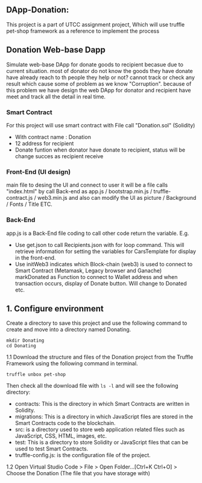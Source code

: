 ## DApp-Donation:
This project is a part of UTCC assignment project, Which will use truffle pet-shop framework as a reference to implement the process

## Donation Web-base Dapp
Simulate web-base DApp for donate goods to recipient becasue due to current situation. most of donator do not know the goods they have donate have already reach to th people they help or not? cannot track or check any result which cause some of problem as we know "Corruption". because of this problem we have design the web DApp for donator and recipient have meet and track all the detail in real time.

### Smart Contract
For this project will use smart contract with File call "Donation.sol" (Solidity)
- With contract name : Donation
- 12 address for recipient
- Donate funtion when donator have donate to recipient, status will be change succes as recipient receive 

### Front-End (UI design)
main file to desing the UI and connect to user it will be a file calls "index.html" by call Back-end as app.js / bootstrap.min.js / truffle-contract.js / web3.min.js and also can modify the UI as picture / Background / Fonts / Title ETC.

### Back-End
app.js is a Back-End file coding to call other code return the variable.
E.g.
- Use get.json to call Recipients.json with for loop command. This will retrieve information for setting the variables for CarsTemplate for display in the front-end.
- Use initWeb3 indicates which Block-chain (web3) is used to connect to Smart Contract (Metamask, Legacy browser and Ganache) markDonated as Function to connect to Wallet address and when transaction occurs, display of Donate button. Will change to Donated etc.


## 1. Configure environment
Create a directory to save this project and use the following command to create and move into a directory named Donating.
```
mkdir Donating
cd Donating
```

1.1 Download the structure and files of the Donation project from the Truffle Framework using the following command in terminal.
```
truffle unbox pet-shop
```
Then check all the download file with ```ls -l``` and will see the following directory:
- contracts: This is the directory in which Smart Contracts are written in Solidity.
- migrations: This is a directory in which JavaScript files are stored in the Smart Contracts code to the blockchain.
- src: is a directory used to store web application related files such as JavaScript, CSS, HTML, images, etc.
- test: This is a directory to store Solidity or JavaScript files that can be used to test Smart Contracts.
- truffle-config.js: is the configuration file of the project.

1.2 Open Virtual Studio Code  >  File  >  Open Folder…[Ctrl+K Ctrl+O]  >  Choose the Donation (The file that you have storage with)
